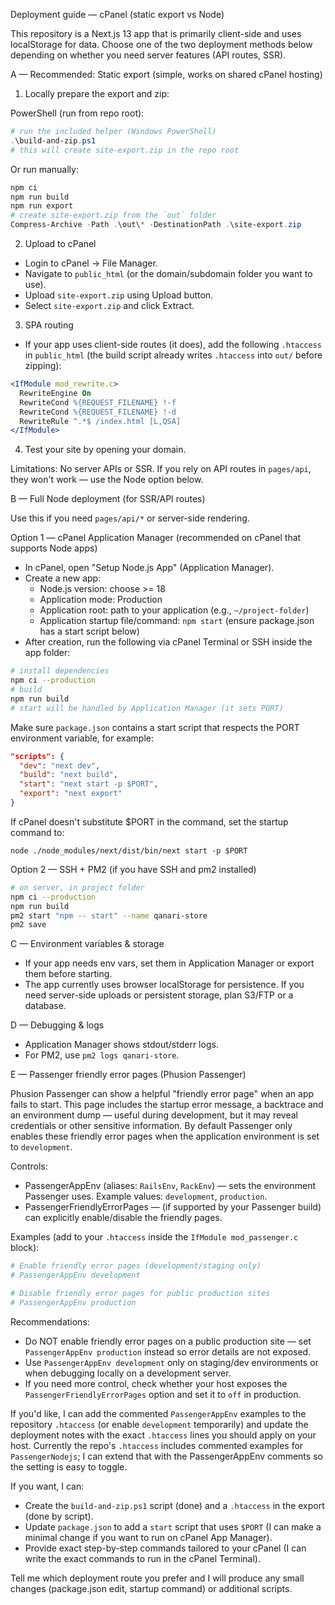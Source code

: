Deployment guide — cPanel (static export vs Node)

This repository is a Next.js 13 app that is primarily client-side and uses localStorage for data. Choose one of the two deployment methods below depending on whether you need server features (API routes, SSR).

A — Recommended: Static export (simple, works on shared cPanel hosting)

1) Locally prepare the export and zip:

PowerShell (run from repo root):

```powershell
# run the included helper (Windows PowerShell)
.\build-and-zip.ps1
# this will create site-export.zip in the repo root
```

Or run manually:

```powershell
npm ci
npm run build
npm run export
# create site-export.zip from the `out` folder
Compress-Archive -Path .\out\* -DestinationPath .\site-export.zip
```

2) Upload to cPanel
- Login to cPanel -> File Manager.
- Navigate to `public_html` (or the domain/subdomain folder you want to use).
- Upload `site-export.zip` using Upload button.
- Select `site-export.zip` and click Extract.

3) SPA routing
- If your app uses client-side routes (it does), add the following `.htaccess` in `public_html` (the build script already writes `.htaccess` into `out/` before zipping):

```apache
<IfModule mod_rewrite.c>
  RewriteEngine On
  RewriteCond %{REQUEST_FILENAME} !-f
  RewriteCond %{REQUEST_FILENAME} !-d
  RewriteRule ^.*$ /index.html [L,QSA]
</IfModule>
```

4) Test your site by opening your domain.

Limitations: No server APIs or SSR. If you rely on API routes in `pages/api`, they won't work — use the Node option below.

B — Full Node deployment (for SSR/API routes)

Use this if you need `pages/api/*` or server-side rendering.

Option 1 — cPanel Application Manager (recommended on cPanel that supports Node apps)
- In cPanel, open "Setup Node.js App" (Application Manager).
- Create a new app:
  - Node.js version: choose >= 18
  - Application mode: Production
  - Application root: path to your application (e.g., `~/project-folder`)
  - Application startup file/command: `npm start` (ensure package.json has a start script below)
- After creation, run the following via cPanel Terminal or SSH inside the app folder:

```bash
# install dependencies
npm ci --production
# build
npm run build
# start will be handled by Application Manager (it sets PORT)
```

Make sure `package.json` contains a start script that respects the PORT environment variable, for example:

```json
"scripts": {
  "dev": "next dev",
  "build": "next build",
  "start": "next start -p $PORT",
  "export": "next export"
}
```

If cPanel doesn't substitute $PORT in the command, set the startup command to:

```
node ./node_modules/next/dist/bin/next start -p $PORT
```

Option 2 — SSH + PM2 (if you have SSH and pm2 installed)

```bash
# on server, in project folder
npm ci --production
npm run build
pm2 start "npm -- start" --name qanari-store
pm2 save
```

C — Environment variables & storage
- If your app needs env vars, set them in Application Manager or export them before starting.
- The app currently uses browser localStorage for persistence. If you need server-side uploads or persistent storage, plan S3/FTP or a database.

D — Debugging & logs
- Application Manager shows stdout/stderr logs.
- For PM2, use `pm2 logs qanari-store`.

E — Passenger friendly error pages (Phusion Passenger)

Phusion Passenger can show a helpful "friendly error page" when an app
fails to start. This page includes the startup error message, a backtrace
and an environment dump — useful during development, but it may reveal
credentials or other sensitive information. By default Passenger only
enables these friendly error pages when the application environment is
set to `development`.

Controls:
- PassengerAppEnv (aliases: `RailsEnv`, `RackEnv`) — sets the environment
  Passenger uses. Example values: `development`, `production`.
- PassengerFriendlyErrorPages — (if supported by your Passenger build)
  can explicitly enable/disable the friendly pages.

Examples (add to your `.htaccess` inside the `IfModule mod_passenger.c` block):

```apache
# Enable friendly error pages (development/staging only)
# PassengerAppEnv development

# Disable friendly error pages for public production sites
# PassengerAppEnv production
```

Recommendations:
- Do NOT enable friendly error pages on a public production site — set
  `PassengerAppEnv production` instead so error details are not exposed.
- Use `PassengerAppEnv development` only on staging/dev environments or
  when debugging locally on a development server.
- If you need more control, check whether your host exposes the
  `PassengerFriendlyErrorPages` option and set it to `off` in production.

If you'd like, I can add the commented `PassengerAppEnv` examples to the
repository `.htaccess` (or enable `development` temporarily) and update
the deployment notes with the exact `.htaccess` lines you should apply
on your host. Currently the repo's `.htaccess` includes commented
examples for `PassengerNodejs`; I can extend that with the PassengerAppEnv
comments so the setting is easy to toggle.

If you want, I can:
- Create the `build-and-zip.ps1` script (done) and a `.htaccess` in the export (done by script).
- Update `package.json` to add a `start` script that uses `$PORT` (I can make a minimal change if you want to run on cPanel App Manager).
- Provide exact step-by-step commands tailored to your cPanel (I can write the exact commands to run in the cPanel Terminal).

Tell me which deployment route you prefer and I will produce any small changes (package.json edit, startup command) or additional scripts.